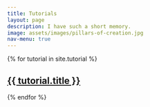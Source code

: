 ```yaml
---
title: Tutorials
layout: page
description: I have such a short memory.  
image: assets/images/pillars-of-creation.jpg
nav-menu: true
---
```


{% for tutorial in site.tutorial %}
    <div class="tutorial">
        <h2><a href="{{ tutorial.url }}">{{ tutorial.title }}</a></h2>
    </div>
{% endfor %}
